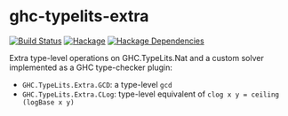 # ghc-typelits-extra

[![Build Status](https://secure.travis-ci.org/clash-lang/ghc-typelits-extra.png?branch=master)](http://travis-ci.org/clash-lang/ghc-typelits-extra)
[![Hackage](https://img.shields.io/hackage/v/ghc-typelits-extra.svg)](https://hackage.haskell.org/package/ghc-typelits-extra)
[![Hackage Dependencies](https://img.shields.io/hackage-deps/v/ghc-typelits-extra.svg?style=flat)](http://packdeps.haskellers.com/feed?needle=exact%3Aghc-typelits-extra)

Extra type-level operations on GHC.TypeLits.Nat and a custom solver implemented
as a GHC type-checker plugin:

* `GHC.TypeLits.Extra.GCD`: a type-level `gcd`
* `GHC.TypeLits.Extra.CLog`: type-level equivalent of `clog x y = ceiling (logBase x y)`
